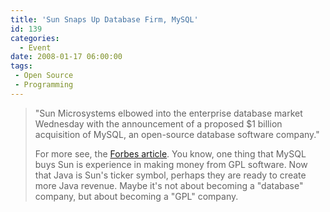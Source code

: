 ```yaml
---
title: 'Sun Snaps Up Database Firm, MySQL'
id: 139
categories:
  - Event
date: 2008-01-17 06:00:00
tags:
 - Open Source
 - Programming
---
```


> "Sun Microsystems elbowed into the enterprise database market Wednesday with the announcement of a proposed $1 billion acquisition of MySQL, an open-source database software company."
> 
> For more see, the [Forbes article](http://www.forbes.com/home/technology/2008/01/16/sun-mysql-linux-tech-enter-cx_ag_0116sun.html).
You know, one thing that MySQL buys Sun is experience in making money from GPL software. Now that Java is Sun's ticker symbol, perhaps they are ready to create more Java revenue. Maybe it's not about becoming a "database" company, but about becoming a "GPL" company.
